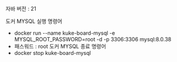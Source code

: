 자바 버전 : 21

도커 MYSQL 실행 명령어
  - docker run --name kuke-board-mysql -e MYSQL_ROOT_PASSWORD=root -d -p 3306:3306 mysql:8.0.38
  - 패스워드 : root
도커 MYSQL 종료 명령어
  - docker stop kuke-board-mysql

